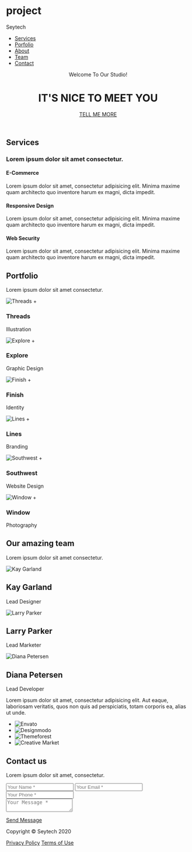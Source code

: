 # project
<!DOCTYPE html>
<html lang="en">
<head>
    <meta charset="UTF-8">
    <meta name="viewport" content="width=device-width, initial-scale=1.0">
    <title>Seytech Studio</title>
    <link rel="stylesheet" href="proekt.css">
    <link rel="stylesheet" href="https://cdnjs.cloudflare.com/ajax/libs/font-awesome/6.0.0/css/all.min.css">
    <link href="https://fonts.googleapis.com/css?family=Montserrat:400,700" rel="stylesheet" type="text/css" />
    <link href="https://fonts.googleapis.com/css?family=Droid+Serif:400,700,400italic,700italic" rel="stylesheet" type="text/css" />
    <link href="https://fonts.googleapis.com/css?family=Roboto+Slab:400,100,300,700" rel="stylesheet" type="text/css" />
    
</head>
<body>
   <!-- Навигационное меню -->
   <nav class="navbar">
    <div class="container">
        <div class="logo uppercase">Seytech</div>
        <ul class="nav-links">
            <li class="uppercase"><a href="#services">Services</a></li>
            <li class="uppercase"><a href="#portfolio">Porfolio</a></li>
            <li class="uppercase"><a href="#about">About</a></li>
            <li class="uppercase"><a href="#team">Team</a></li>
            <li class="uppercase"><a href="#contact">Contact</a></li>
        </ul>
    </div>
</nav>
    <!-- Шапка с текстом и кнопкой -->
    <header class="header" id="header">
        <div class="header-content">
            <p class="welcome">Welcome To Our Studio!</p>
            <h1 class="meet">IT'S NICE TO MEET YOU</h1>
            <a href="#services" class="btn">TELL ME MORE</a>
        </div>
    </header>
     <!-- Services -->
    <section class="page-section" id="services">
        <div class="services-container">
            <div class="text-center">
                <h2 class="section-head uppercase">Services</h2>
                <h3 class="section-subhead italic">Lorem ipsum dolor sit amet consectetur.</h3>
            </div>
            <div class="flex-row">
                <div class="textrow">
                <div class="allicons">
                    <i class="fas fa-shopping-cart"></i>
                </div>
                <h4 class="h4">E-Commerce</h4>
                <p class="grey">Lorem ipsum dolor sit amet, consectetur adipisicing elit. Minima maxime quam architecto quo inventore harum ex magni, dicta impedit.</p>
            </div>
            <div class="textrow">
                <div class="allicons">
                    <i class="fas fa-laptop"></i>
                </div>
                <h4 class="h4">Responsive Design</h4>
                <p class="grey">Lorem ipsum dolor sit amet, consectetur adipisicing elit. Minima maxime quam architecto quo inventore harum ex magni, dicta impedit.</p>
            </div>
            <div class="textrow">
                <div class="allicons">
                    <i class="fas fa-lock"></i>
                </div>
                <h4 class="h4">Web Security</h4>
                <p class="grey">Lorem ipsum dolor sit amet, consectetur adipisicing elit. Minima maxime quam architecto quo inventore harum ex magni, dicta impedit.</p>
            </div>
        </div>
    </section>
    <!-- Портфолио-->
    <section class="portfolio" id="portfolio">
        <div class="container-portfolio">
            <h2 class="uppercase">Portfolio</h2>
            <p class="italic">Lorem ipsum dolor sit amet consectetur.</p>
            <div class="portfolio-grid">
                <div class="portfolio-item">
                    <img src="https://learn.seytech.co/assets/projects/html-css/projects/1-agency/assets/img/portfolio/01-thumbnail.jpg" alt="Threads">
                    <span class="plus">+</span>
                    <h3 class="text-portfolio">Threads</h3>
                    <p class="italic">Illustration</p>
                </div>
                <div class="portfolio-item">
                    <img src="https://learn.seytech.co/assets/projects/html-css/projects/1-agency/assets/img/portfolio/02-thumbnail.jpg" alt="Explore">
                    <span class="plus">+</span>
                    <h3 class="text-portfolio">Explore</h3>
                    <p class="italic">Graphic Design</p>
                </div>
                <div class="portfolio-item">
                    <img src="https://learn.seytech.co/assets/projects/html-css/projects/1-agency/assets/img/portfolio/03-thumbnail.jpg" alt="Finish">
                    <span class="plus">+</span>
                    <h3 class="text-portfolio">Finish</h3>
                    <p class="italic">Identity</p>
                </div>
                <div class="portfolio-item">
                    <img src="https://learn.seytech.co/assets/projects/html-css/projects/1-agency/assets/img/portfolio/04-thumbnail.jpg" alt="Lines">
                    <span class="plus">+</span>
                    <h3 class="text-portfolio">Lines</h3>
                    <p class="italic">Branding</p>
                </div>
                <div class="portfolio-item">
                    <img src="https://learn.seytech.co/assets/projects/html-css/projects/1-agency/assets/img/portfolio/05-thumbnail.jpg" alt="Southwest">
                    <span class="plus">+</span>
                    <h3 class="text-portfolio">Southwest</h3>
                    <p class="italic">Website Design</p>
                </div>
                <div class="portfolio-item">
                    <img src="https://learn.seytech.co/assets/projects/html-css/projects/1-agency/assets/img/portfolio/06-thumbnail.jpg" alt="Window">
                    <span class="plus">+</span>
                    <h3 class="text-portfolio">Window</h3>
                    <p class="italic">Photography</p>
                </div>
            </div>
        </div>
    </section>
    <!-- Our amazing team -->
    <section class="team" id="team">
        <h1 class="team-title uppercase">Our amazing team</h1>
        <p class="team-subtitle italic">Lorem ipsum dolor sit amet consectetur.</p>
        <div class="team-container">
            <!-- Первый участник -->
            <div class="team-member">
                <img src="https://learn.seytech.co/assets/projects/html-css/projects/1-agency/assets/img/team/1.jpg" alt="Kay Garland" class="team-img">
                <h2 class="team-name">Kay Garland</h2>
                <p class="team-role">Lead Designer</p>
                <div class="icons-container-teams">
                    <!-- Twitter -->
                    <a href="#!" class="icon-team">
                        <i class="fab fa-twitter"></i>
                    </a>
                    <!-- Facebook -->
                    <a href="#team" class="icon-team">
                        <i class="fab fa-facebook-f"></i>
                    </a>
                    <!-- LinkedIn -->
                    <a href="#team" class="icon-team">
                        <i class="fab fa-linkedin-in"></i>
                    </a>
                </div>
            </div>
            <!-- Второй участник -->
            <div class="team-member">
                <img src="https://learn.seytech.co/assets/projects/html-css/projects/1-agency/assets/img/team/2.jpg" alt="Larry Parker" class="team-img">
                <h2 class="team-name">Larry Parker</h2>
                <p class="team-role">Lead Marketer</p>
                <div class="icons-container-teams">
                    <!-- Twitter -->
                    <a href="#team" class="icon-team">
                        <i class="fab fa-twitter"></i>
                    </a>
                    <!-- Facebook -->
                    <a href="#team" class="icon-team">
                        <i class="fab fa-facebook-f"></i>
                    </a>
                    <!-- LinkedIn -->
                    <a href="#team" class="icon-team">
                        <i class="fab fa-linkedin-in"></i>
                    </a>
                </div>
            </div>
            <!-- Третий участник -->
            <div class="team-member">
                <img src="https://learn.seytech.co/assets/projects/html-css/projects/1-agency/assets/img/team/3.jpg" alt="Diana Petersen" class="team-img">
                <h2 class="team-name">Diana Petersen</h2>
                <p class="team-role">Lead Developer</p>
                <div class="icons-container-teams">
                    <!-- Twitter -->
                    <a href="#team" class="icon-team">
                        <i class="fab fa-twitter"></i>
                    </a>
                    <!-- Facebook -->
                    <a href="#team" class="icon-team">
                        <i class="fab fa-facebook-f"></i>
                    </a>
                    <!-- LinkedIn -->
                    <a href="#team" class="icon-team">
                        <i class="fab fa-linkedin-in"></i>
                    </a>
                </div>
            </div>
        </div>            
        <p class="underteam">Lorem ipsum dolor sit amet, consectetur adipisicing elit. Aut eaque, laboriosam veritatis, quos non quis ad perspiciatis, totam corporis ea, alias ut unde.</p>
    </section>
        <!-- section logo-->
    <section class="container-logo">
        <div class="logo-section">
            <ul class="logo-list">
              <li><img src="https://learn.seytech.co/assets/projects/html-css/projects/1-agency/assets/img/logos/envato.jpg" alt="Envato "></li>
              <li><img src="https://learn.seytech.co/assets/projects/html-css/projects/1-agency/assets/img/logos/designmodo.jpg" alt="Designmodo "></li>
              <li><img src="https://learn.seytech.co/assets/projects/html-css/projects/1-agency/assets/img/logos/themeforest.jpg" alt="Themeforest "></li>
              <li><img src="https://learn.seytech.co/assets/projects/html-css/projects/1-agency/assets/img/logos/creative-market.jpg" alt="Creative Market "></li>
            </ul>
        </div>
    </section>
    <!-- Contact Section -->
    <section id="contact" class="contact-section">
        <h2 class="uppercase">Contact us</h2>
        <p class="italic">Lorem ipsum dolor sit amet, consectetur.</p>
        <form class="contact-form">
            <div class="form-left">
            <input class="form-text" type="text" placeholder="Your Name *" required>
            <input class="form-text" type="email" placeholder="Your Email *" required>
            <input class="form-text" type="tel" placeholder="Your Phone *"></div>
           <div class="form-right">
            <textarea class="form-text" placeholder="Your Message *" required></textarea>
           </div>
        </form>
        <a href="#header" class="btn uppercase"> Send Message</a>
    </section>
    <footer>
        <div class="footer-content">
            <p class="text-foot">Copyright © Seytech 2020</p>
       <div class="icons-container-footer">
    <!-- Twitter -->
       <a href="#" class="icon-footer">
        <i class="fab fa-twitter"></i></a>
    <!-- Facebook -->
        <a href="#" class="icon-footer">
        <i class="fab fa-facebook-f"></i></a>
    <!-- LinkedIn -->
       <a href="#" class="icon-footer">
        <i class="fab fa-linkedin-in"></i></a>
        </div>
        <div class="legal">
            <a href="#" class="legal-link">Privacy Policy</a>
            <a href="#" class="legal-link">Terms of Use</a>
        </div> 
    </footer>
</body>
</html>
